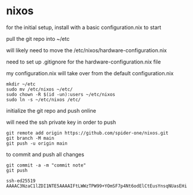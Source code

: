 # nixos

for the initial setup, install with a basic configuration.nix to start

pull the git repo into ~/etc

will likely need to move the /etc/nixos/hardware-configuration.nix

need to set up .gitignore for the hardware-configuration.nix file

my configuration.nix will take over from the default configuration.nix

```
mkdir ~/etc
sudo mv /etc/nixos ~/etc/
sudo chown -R $(id -un):users ~/etc/nixos
sudo ln -s ~/etc/nixos /etc/
```

initialize the git repo and push online

will need the ssh private key in order to push

```
git remote add origin https://github.com/spider-one/nixos.git
git branch -M main
git push -u origin main
```

to commit and push all changes

```
git commit -a -m "commit note"
git push
```

```
ssh-ed25519 AAAAC3NzaC1lZDI1NTE5AAAAIFtLWWzTPW99+YOmSF7p4Nt6odElCtEusYnsqNUasEHi
```
